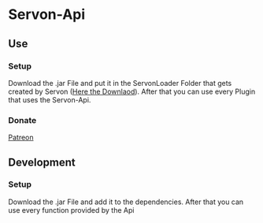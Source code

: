 # Servon-Api

## Use
### Setup
Download the .jar File and put it in the ServonLoader Folder that gets created by Servon ([Here the Downlaod]([https://www.google.com](https://github.com/Blonicx/ServonLoader/releases))). After that you can use every Plugin that uses the Servon-Api.

### Donate
[Patreon](https://www.patreon.com/Blonicx)

## Development
### Setup
Download the .jar File and add it to the dependencies. After that you can use every function provided by the Api
